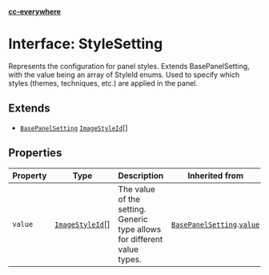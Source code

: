 [**cc-everywhere**](../../../../../index.md)

<HorizontalLine />

# Interface: StyleSetting

Represents the configuration for panel styles.
Extends BasePanelSetting, with the value being an array of StyleId enums.
Used to specify which styles (themes, techniques, etc.) are applied in the panel.

## Extends

- [`BasePanelSetting`](base-panel-setting.md) [`ImageStyleId`](../type-aliases/image-style-id.md)[]

## Properties

| Property | Type | Description | Inherited from |
| ------ | ------ | ------ | ------ |
| `value` | [`ImageStyleId`](../type-aliases/image-style-id.md)[] | The value of the setting. Generic type allows for different value types. | [`BasePanelSetting`](base-panel-setting.md).[`value`](base-panel-setting.md#value) |
